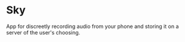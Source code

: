 # Sky
App for discreetly recording audio from your phone and storing it on a server of the user's choosing.
